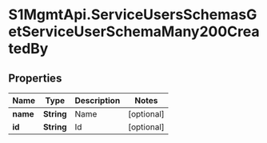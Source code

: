 # S1MgmtApi.ServiceUsersSchemasGetServiceUserSchemaMany200CreatedBy

## Properties
Name | Type | Description | Notes
------------ | ------------- | ------------- | -------------
**name** | **String** | Name | [optional] 
**id** | **String** | Id | [optional] 


